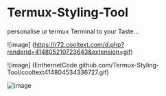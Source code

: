# Termux-Styling-Tool
personalise ur termux Terminal to your
Taste... 



![image]
(https://r72.cooltext.com/d.php?renderid=414805210723643&extension=gif)


![image]
(EnthernetCode.github.com/Termux-Styling-Tool/cooltext414804534336727.gif)

![image](EnthernetCode.github.com/Termux-Styling-Tool/cooltext414804534336727.gif)
